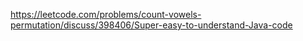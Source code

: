 https://leetcode.com/problems/count-vowels-permutation/discuss/398406/Super-easy-to-understand-Java-code